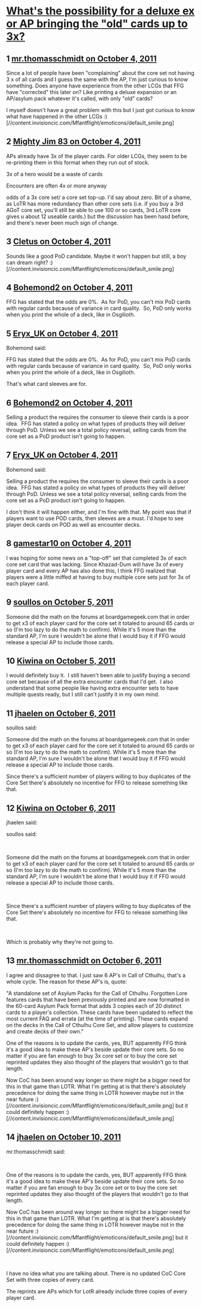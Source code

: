 # [What&#039;s the possibility for a deluxe ex or AP bringing the &quot;old&quot; cards up to 3x?](https://community.fantasyflightgames.com/topic/54156-whats-the-possibility-for-a-deluxe-ex-or-ap-bringing-the-old-cards-up-to-3x/)

## 1 [mr.thomasschmidt on October 4, 2011](https://community.fantasyflightgames.com/topic/54156-whats-the-possibility-for-a-deluxe-ex-or-ap-bringing-the-old-cards-up-to-3x/?do=findComment&comment=536653)

Since a lot of people have been "complaining" about the core set not having 3 x of all cards and I guess the same with the AP, I'm just curious to know something. Does anyone have experience from the other LCGs that FFG have "corrected" this later on? Like printing a deluxe expansion or an AP/asylum pack whatever it's called, with only "old" cards?

I myself doesn't have a great problem with this but I just got curious to know what have happened in the other LCGs :) [//content.invisioncic.com/Mfantflight/emoticons/default_smile.png]

## 2 [Mighty Jim 83 on October 4, 2011](https://community.fantasyflightgames.com/topic/54156-whats-the-possibility-for-a-deluxe-ex-or-ap-bringing-the-old-cards-up-to-3x/?do=findComment&comment=536668)

APs already have 3x of the player cards. For older LCGs, they seem to be re-printing them in this format when they run out of stock.

3x of a hero would be a waste of cards

Encounters are often 4x or more anyway

odds of a 3x core set/ a core set top-up. I'd say about zero. Bit of a shame, as LoTR has more redundancy than other core sets (i.e. if you buy a 3rd AGoT core set, you'll still be able to use 100 or so cards, 3rd LoTR core gives u about 12 useable cards.) but the discussion has been hasd before, and there's never been much sign of change.

## 3 [Cletus on October 4, 2011](https://community.fantasyflightgames.com/topic/54156-whats-the-possibility-for-a-deluxe-ex-or-ap-bringing-the-old-cards-up-to-3x/?do=findComment&comment=536706)

Sounds like a good PoD candidate. Maybe it won't happen but still, a boy can dream right? :) [//content.invisioncic.com/Mfantflight/emoticons/default_smile.png]

## 4 [Bohemond2 on October 4, 2011](https://community.fantasyflightgames.com/topic/54156-whats-the-possibility-for-a-deluxe-ex-or-ap-bringing-the-old-cards-up-to-3x/?do=findComment&comment=536727)

FFG has stated that the odds are 0%.  As for PoD, you can't mix PoD cards with regular cards because of variance in card quality.  So, PoD only works when you print the whole of a deck, like in Osgilioth.

## 5 [Eryx_UK on October 4, 2011](https://community.fantasyflightgames.com/topic/54156-whats-the-possibility-for-a-deluxe-ex-or-ap-bringing-the-old-cards-up-to-3x/?do=findComment&comment=536784)

Bohemond said:

FFG has stated that the odds are 0%.  As for PoD, you can't mix PoD cards with regular cards because of variance in card quality.  So, PoD only works when you print the whole of a deck, like in Osgilioth.



That's what card sleeves are for.

## 6 [Bohemond2 on October 4, 2011](https://community.fantasyflightgames.com/topic/54156-whats-the-possibility-for-a-deluxe-ex-or-ap-bringing-the-old-cards-up-to-3x/?do=findComment&comment=536786)

Selling a product the requires the consumer to sleeve their cards is a poor idea.  FFG has stated a policy on what types of products they will deliver through PoD. Unless we see a total policy reversal, selling cards from the core set as a PoD product isn't going to happen.

## 7 [Eryx_UK on October 4, 2011](https://community.fantasyflightgames.com/topic/54156-whats-the-possibility-for-a-deluxe-ex-or-ap-bringing-the-old-cards-up-to-3x/?do=findComment&comment=536789)

Bohemond said:

Selling a product the requires the consumer to sleeve their cards is a poor idea.  FFG has stated a policy on what types of products they will deliver through PoD. Unless we see a total policy reversal, selling cards from the core set as a PoD product isn't going to happen.



I don't think it will happen either, and I'm fine with that. My point was that if players want to use POD cards, then sleeves are a must. I'd hope to see player deck cards on POD as well as encounter decks.

## 8 [gamestar10 on October 4, 2011](https://community.fantasyflightgames.com/topic/54156-whats-the-possibility-for-a-deluxe-ex-or-ap-bringing-the-old-cards-up-to-3x/?do=findComment&comment=537140)

I was hoping for some news on a "top-off" set that completed 3x of each core set card that was lacking. Since Khazad-Dum will have 3x of every player card and every AP has also done this, I think FFG realized that players were a little miffed at having to buy multiple core sets just for 3x of each player card.

## 9 [soullos on October 5, 2011](https://community.fantasyflightgames.com/topic/54156-whats-the-possibility-for-a-deluxe-ex-or-ap-bringing-the-old-cards-up-to-3x/?do=findComment&comment=537144)

Someone did the math on the forums at boardgamegeek.com that in order to get x3 of each player card for the core set it totaled to around 65 cards or so (I'm too lazy to do the math to confirm). While it's 5 more than the standard AP, I'm sure I wouldn't be alone that I would buy it if FFG would release a special AP to include those cards.

## 10 [Kiwina on October 5, 2011](https://community.fantasyflightgames.com/topic/54156-whats-the-possibility-for-a-deluxe-ex-or-ap-bringing-the-old-cards-up-to-3x/?do=findComment&comment=537204)

I would definitely buy it.  I still haven't been able to justify buying a second core set because of all the extra encounter cards that I'd get.  I also understand that some people like having extra encounter sets to have multiple quests ready, but I still can't justify it in my own mind.

## 11 [jhaelen on October 6, 2011](https://community.fantasyflightgames.com/topic/54156-whats-the-possibility-for-a-deluxe-ex-or-ap-bringing-the-old-cards-up-to-3x/?do=findComment&comment=537751)

soullos said:

Someone did the math on the forums at boardgamegeek.com that in order to get x3 of each player card for the core set it totaled to around 65 cards or so (I'm too lazy to do the math to confirm). While it's 5 more than the standard AP, I'm sure I wouldn't be alone that I would buy it if FFG would release a special AP to include those cards.



Since there's a sufficient number of players willing to buy duplicates of the Core Set there's absolutely no incentive for FFG to release something like that.

## 12 [Kiwina on October 6, 2011](https://community.fantasyflightgames.com/topic/54156-whats-the-possibility-for-a-deluxe-ex-or-ap-bringing-the-old-cards-up-to-3x/?do=findComment&comment=537753)

jhaelen said:

soullos said:

 

Someone did the math on the forums at boardgamegeek.com that in order to get x3 of each player card for the core set it totaled to around 65 cards or so (I'm too lazy to do the math to confirm). While it's 5 more than the standard AP, I'm sure I wouldn't be alone that I would buy it if FFG would release a special AP to include those cards.

 

Since there's a sufficient number of players willing to buy duplicates of the Core Set there's absolutely no incentive for FFG to release something like that.

 



Which is probably why they're not going to.

## 13 [mr.thomasschmidt on October 6, 2011](https://community.fantasyflightgames.com/topic/54156-whats-the-possibility-for-a-deluxe-ex-or-ap-bringing-the-old-cards-up-to-3x/?do=findComment&comment=537928)

I agree and dissagree to that. I just saw 6 AP's in Call of Cthulhu, that's a whole cycle. The reason for these AP's is, quote:

"A standalone set of Asylum Packs for the Call of Cthulhu. Forgotten Lore features cards that have been previously printed and are now formatted in the 60-card Asylum Pack format that adds 3 copies each of 20 distinct cards to a player's collection. These cards have been updated to reflect the most current FAQ and errata (at the time of printing). These cards expand on the decks in the Call of Cthulhu Core Set, and allow players to customize and create decks of their own."

One of the reasons is to update the cards, yes, BUT apparently FFG think it's a good idea to make these AP's beside update their core sets. So no matter if you are fan enough to buy 3x core set or to buy the core set reprinted updates they also thought of the players that wouldn't go to that length.

Now CoC has been around way longer so there might be a bigger need for this in that game than LOTR. What I'm getting at is that there's absolutely precedence for doing the same thing in LOTR however maybe not in the near future :) [//content.invisioncic.com/Mfantflight/emoticons/default_smile.png] but it could definitely happen :) [//content.invisioncic.com/Mfantflight/emoticons/default_smile.png]

## 14 [jhaelen on October 10, 2011](https://community.fantasyflightgames.com/topic/54156-whats-the-possibility-for-a-deluxe-ex-or-ap-bringing-the-old-cards-up-to-3x/?do=findComment&comment=539580)

mr.thomasschmidt said:

 

One of the reasons is to update the cards, yes, BUT apparently FFG think it's a good idea to make these AP's beside update their core sets. So no matter if you are fan enough to buy 3x core set or to buy the core set reprinted updates they also thought of the players that wouldn't go to that length.

Now CoC has been around way longer so there might be a bigger need for this in that game than LOTR. What I'm getting at is that there's absolutely precedence for doing the same thing in LOTR however maybe not in the near future :) [//content.invisioncic.com/Mfantflight/emoticons/default_smile.png] but it could definitely happen :) [//content.invisioncic.com/Mfantflight/emoticons/default_smile.png]

 



I have no idea what you are talking about. There is no updated CoC Core Set with three copies of every card.

The reprints are APs which for LotR already include three copies of every player card.

